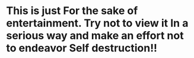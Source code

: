 # This is just For the sake of entertainment. Try not to view it In a serious way and make an effort not to endeavor Self destruction!!
